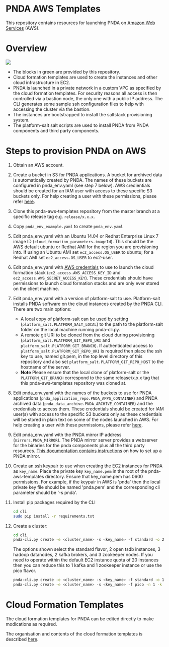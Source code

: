 # PNDA AWS Templates
This repository contains resources for launching PNDA on [Amazon Web Services](https://aws.amazon.com/) (AWS).

# Overview

![](images/aws-templates-overview.png)

- The blocks in green are provided by this repository.
- Cloud formation templates are used to create the instances and other cloud infrastructure in EC2.
- PNDA is launched in a private network in a custom VPC as specified by the cloud formation templates. For security reasons all access is then controlled via a bastion node, the only one with a public IP address. The CLI generates some sample ssh configuration files to help with accessing the cluster via the bastion.
- The instances are bootstrapped to install the saltstack provisioning system.
- The platform-salt salt scripts are used to install PNDA from PNDA components and third party components.

# Steps to provision PNDA on AWS

1. Obtain an AWS account.

2. Create a bucket in S3 for PNDA applications. A bucket for archived data is automatically created by PNDA. The names of these buckets are configured in pnda_env.yaml (see step 7 below). AWS credientials should be created for an IAM user with access to these specific S3 buckets only. For help creating a user with these permissions, please refer [here](s3help.md).

3. Clone this pnda-aws-templates repository from the master branch at a specific release tag e.g. `release/x.x.x`.

4. Copy ```pnda_env_example.yaml``` to create ```pnda_env.yaml```

5. Edit pnda_env.yaml with an Ubuntu 14.04 or Redhat Enterprise Linux 7 image ID (`cloud_formation_parameters.imageId`). This should be the AWS default ubuntu or Redhat AMI for the region you are provisioning into. If using an Ubuntu AMI set `ec2_access.OS_USER` to ubuntu; for a Redhat AMI set `ec2_access.OS_USER` to ec2-user.

6. Edit pnda_env.yaml with [AWS credentials](http://docs.aws.amazon.com/AWSSimpleQueueService/latest/SQSGettingStartedGuide/AWSCredentials.html) to use to launch the cloud formation stack (`ec2_access.AWS_ACCESS_KEY_ID` and `ec2_access.AWS_SECRET_ACCESS_KEY`). These credentials should have permissions to launch cloud formation stacks and are only ever stored on the client machine.

7. Edit pnda_env.yaml with a version of platform-salt to use. Platform-salt installs PNDA software on the cloud instances created by the PNDA CLI. There are two main options:
   - A local copy of platform-salt can be used by setting (`platform_salt.PLATFORM_SALT_LOCAL`) to the path to the platform-salt folder on the local machine running pnda-cli.py.
   - A remote git URI to be cloned from the cloud during provisioning (`platform_salt.PLATFORM_GIT_REPO_URI` and `platform_salt.PLATFORM_GIT_BRANCH`).  If authenticated access to `platform_salt.PLATFORM_GIT_REPO_URI` is required then place the ssh key to use, named git.pem, in the top level directory of this repository and also set `platform_salt.PLATFORM_GIT_REPO_HOST` to the hostname of the server.
   - **Note** Please ensure that the local clone of platform-salt or the `PLATFORM_GIT_BRANCH` correspond to the same release/x.x.x tag that this pnda-aws-templates repository was cloned at.

8. Edit pnda_env.yaml with the names of the buckets to use for PNDA applications (`pnda_application_repo.PNDA_APPS_CONTAINER`) and PNDA archived data (`pnda_data_archive.PNDA_ARCHIVE_CONTAINER`) and the credentials to access them. These credentials should be created for IAM user(s) with access to the specific S3 buckets only as these credentials will be stored in plain text on some of the nodes launched in AWS. For help creating a user with these permissions, please refer [here](s3help.md).

9. Edit pnda_env.yaml with the PNDA mirror IP address (`mirrors.PNDA_MIRROR`). The PNDA mirror server provides a webserver for the binaries for the pnda components plus all the third party resources. [This documentation contains instructions](https://github.com/pndaproject/pnda/blob/develop/CREATING_PNDA.md) on how to set up a PNDA mirror.

10. Create [an ssh keypair](http://docs.aws.amazon.com/AWSEC2/latest/UserGuide/ec2-key-pairs.html) to use when creating the EC2 instances for PNDA as ```key_name```. Place the private key ```key_name.pem``` in the root of the pnda-aws-templates directory. Ensure that key_name.pem has 0600 permissions. For example, if the keypair in AWS is 'pnda' then the local private key file should be named 'pnda.pem' and the corresponding cli parameter should be '-s pnda'.

11. Install pip packages required by the CLI 
    ```sh
    cd cli
    sudo pip install -r requirements.txt
    ```
    
12. Create a cluster:
    ```sh
    cd cli
    pnda-cli.py create -e <cluster_name> -s <key_name> -f standard -o 2 -n 3 -k 2 -z 3
    ``` 
    The options shown select the standard flavor, 2 open tsdb instances, 3 hadoop datanodes, 2 kafka brokers, and 3 zookeeper nodes. If you need to operate within the default EC2 instance quota of 20 instances then you can reduce this to 1 kafka and 1 zookeeper instance or use the pico flavor.
    ```sh
    pnda-cli.py create -e <cluster_name> -s <key_name> -f standard -o 1 -n 1 -k 1 -z 1
    pnda-cli.py create -e <cluster_name> -s <key_name> -f pico -n 1 -k 1
    ```

# Cloud Formation Templates

The cloud formation templates for PNDA can be edited directly to make modications as required.

The organisation and contents of the cloud formation templates is described [here](cloud-formation/README.md).
